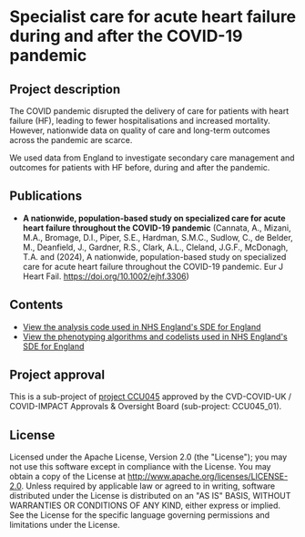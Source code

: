 # Specialist care for acute heart failure during and after the COVID-19 pandemic

## Project description

The COVID pandemic disrupted the delivery of care for patients with heart failure (HF), leading to fewer hospitalisations and increased mortality. However, nationwide data on quality of care and long-term outcomes across the pandemic are scarce. 

We used data from England to investigate secondary care management and outcomes for patients with HF before, during and after the pandemic.

## Publications
* **A nationwide, population-based study on specialized care for acute heart failure throughout the COVID-19 pandemic** (Cannata, A., Mizani, M.A., Bromage, D.I., Piper, S.E., Hardman, S.M.C., Sudlow, C., de Belder, M., Deanfield, J., Gardner, R.S., Clark, A.L., Cleland, J.G.F., McDonagh, T.A. and (2024), A nationwide, population-based study on specialized care for acute heart failure throughout the COVID-19 pandemic. Eur J Heart Fail. https://doi.org/10.1002/ejhf.3306)

## Contents

* [View the analysis code used in NHS England's SDE for England](https://github.com/BHFDSC/CCU045_01/tree/main/code)
* [View the phenotyping algorithms and codelists used in NHS England's SDE for England](https://github.com/BHFDSC/CCU045_01/tree/main/phenotypes)

## Project approval

This is a sub-project of [project CCU045](https://github.com/BHFDSC/CCU045) approved by the CVD-COVID-UK / COVID-IMPACT Approvals & Oversight Board (sub-project: CCU045_01).

## License

Licensed under the Apache License, Version 2.0 (the "License"); you may not use this software except in compliance with the License. You may obtain a copy of the License at http://www.apache.org/licenses/LICENSE-2.0. Unless required by applicable law or agreed to in writing, software distributed under the License is distributed on an "AS IS" BASIS, WITHOUT WARRANTIES OR CONDITIONS OF ANY KIND, either express or implied. See the License for the specific language governing permissions and limitations under the License.
